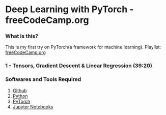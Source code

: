 # Deep Learning with PyTorch - freeCodeCamp.org

### What is this?

This is my first try on PyTorch(a framework for machine learning).
Playlist: [freeCodeCamp.org](https://www.youtube.com/playlist?list=PLWKjhJtqVAbm3T2Eq1_KgloC7ogdXxdRa)

### 1 - Tensors, Gradient Descent & Linear Regression (39:20)


### Softwares and Tools Required

1. [Github](https://github.com)
2. [Python](https://www.python.org/)
3. [PyTorch](https://pytorch.org/)
4. [Jupyter Notebooks](https://jupyter.org/)